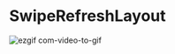 # SwipeRefreshLayout
 
![ezgif com-video-to-gif](https://user-images.githubusercontent.com/90771646/230810743-3cd37932-b2e4-4182-93cd-e75f058a3f3f.gif)
